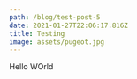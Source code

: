 ```yaml
---
path: /blog/test-post-5
date: 2021-01-27T22:06:17.816Z
title: Testing
image: assets/pugeot.jpg
---
```

Hello WOrld
